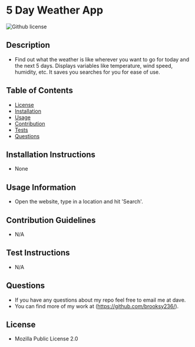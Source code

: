 # **5 Day Weather App**

   ![Github license](https://img.shields.io/badge/license-MIT-yellowgreen.svg)

  ## Description
  - Find out what the weather is like wherever you want to go for today and the next 5 days. Displays variables like temperature, wind speed, humidity, etc. It saves you searches for you for ease of use.

  ## Table of Contents

  - [License](#license)
  - [Installation](#installation-instructions)
  - [Usage](#usage-information)
  - [Contribution](#contribution-guidelines)
  - [Tests](#test-instructions)
  - [Questions](#questions)

  ## Installation Instructions
  - None

  ## Usage Information
  - Open the website, type in a location and hit 'Search'.

  ## Contribution Guidelines
  - N/A

  ## Test Instructions
  - N/A

  ## Questions

  - If you have any questions about my repo feel free to email me at dave. 
  - You can find more of my work at (https://github.com/brooksy236/).
  

  ## License
  - Mozilla Public License 2.0
